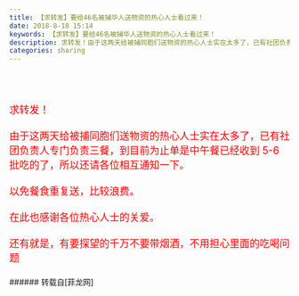 ```yaml
---
title: 【求转发】要给46名被捕华人送物资的热心人士看过来！
date: 2018-8-18 15:14
keywords: 【求转发】要给46名被捕华人送物资的热心人士看过来！
description: 求转发！由于这两天给被捕同胞们送物资的热心人士实在太多了，已有社团负责人专门负责三餐，到目前为止单是中午餐已经收到 5-6 批吃的了，所以还请各位相互通知一下。以免餐食重复送，比较浪费。在此也感谢各位热心人士的关爱。还有就是，有要探望的千万不要带烟酒，不用担心里面的吃喝问题
categories: sharing
---
```

<td class="t_f" id="postmessage_1657422">

<br/>
<br/>
<font size="5"><font color="Red"><font size="4"><br/>
求转发！<br/>
<br/>
由于这两天给被捕同胞们送物资的热心人士实在太多了，已有社团负责人专门负责三餐，到目前为止单是中午餐已经收到 5-6 批吃的了，所以还请各位相互通知一下。<br/>
<br/>
以免餐食重复送，比较浪费。<br/>
<br/>
在此也感谢各位热心人士的关爱。<br/>
<br/>
还有就是，有要探望的千万不要带烟酒，不用担心里面的吃喝问题<br/>
<br/>
</font></font></font></td>
###### 转载自[菲龙网]